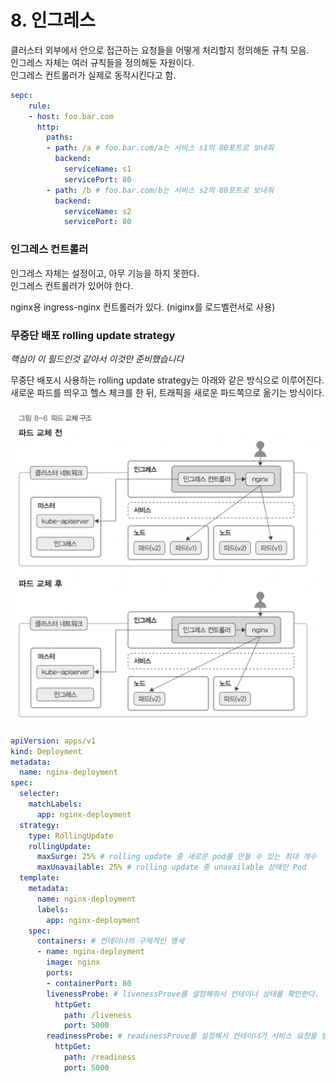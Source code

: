 # 8. 인그레스

클러스터 외부에서 안으로 접근하는 요청들을 어떻게 처리할지 정의해둔 규칙 모음.  
인그레스 자체는 여러 규칙들을 정의해둔 자원이다.  
인그레스 컨트롤러가 실제로 동작시킨다고 함.  

```yaml
sepc:
    rule:
    - host: foo.bar.com
      http: 
        paths:
        - path: /a # foo.bar.com/a는 서비스 s1의 80포트로 보내줘
          backend:
            serviceName: s1 
            servicePort: 80
        - path: /b # foo.bar.com/b는 서비스 s2의 80포트로 보내줘
          backend:
            serviceName: s2
            servicePort: 80
```

### 인그레스 컨트롤러
인그레스 자체는 설정이고, 아무 기능을 하지 못한다.  
인그레스 컨트롤러가 있어야 한다.  

nginx용 ingress-nginx 컨트롤러가 있다. (niginx를 로드벨런서로 사용)

### 무중단 배포 rolling update strategy

*핵심이 이 필드인것 같아서 이것만 준비했습니다*

무중단 배포시 사용하는 rolling update strategy는 아래와 같은 방식으로 이루어진다.  
새로운 파드를 띄우고 헬스 체크를 한 뒤, 트래픽을 새로운 파드쪽으로 옮기는 방식이다.  

![](./img/img11.png)

```yaml
apiVersion: apps/v1
kind: Deployment
metadata:
  name: nginx-deployment
spec:
  selecter:
    matchLabels:
      app: nginx-deployment
  strategy:
    type: RollingUpdate
    rollingUpdate:
      maxSurge: 25% # rolling update 중 새로운 pod를 만들 수 있는 최대 개수
      maxUnavailable: 25% # rolling update 중 unavailable 상태인 Pod
  template: 
    metadata:
      name: nginx-deployment 
      labels: 
        app: nginx-deployment 
    spec:
      containers: # 컨테이너의 구체적인 명세
      - name: nginx-deployment
        image: nginx
        ports:
        - containerPort: 80
        livenessProbe: # livenessProve를 설정해줘서 컨테이너 상태를 확인한다.
          httpGet:
            path: /liveness
            port: 5000
        readinessProbe: # readinessProve를 설정해서 컨테이너가 서비스 요청을 받을 준비가 되어있는지 확인한다.
          httpGet:
            path: /readiness
            port: 5000
```